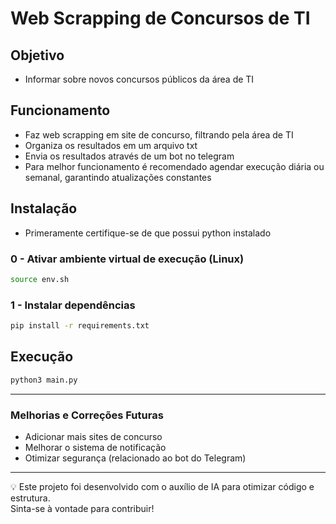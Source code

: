 # Web Scrapping de Concursos de TI
## Objetivo
- Informar sobre novos concursos públicos da área de TI

## Funcionamento
- Faz web scrapping em site de concurso, filtrando pela área de TI
- Organiza os resultados em um arquivo txt
- Envia os resultados através de um bot no telegram
- Para melhor funcionamento é recomendado agendar execução diária ou semanal, garantindo atualizações constantes

## Instalação
- Primeramente certifique-se de que possui python instalado
### 0 - Ativar ambiente virtual de execução (Linux)
``` bash
source env.sh
```
### 1 - Instalar dependências
``` bash
pip install -r requirements.txt
```

## Execução
``` bash
python3 main.py
```

---
### Melhorias e Correções Futuras
- Adicionar mais sites de concurso
- Melhorar o sistema de notificação
- Otimizar segurança (relacionado ao bot do Telegram)

---
💡 Este projeto foi desenvolvido com o auxílio de IA para otimizar código e estrutura.  
Sinta-se à vontade para contribuir!